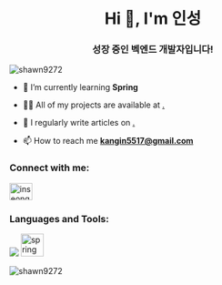 <h1 align="center">Hi 👋, I'm 인성</h1>
<h3 align="center">성장 중인 벡엔드 개발자입니다!</h3>

<p align="left"> <img src="https://komarev.com/ghpvc/?username=shawn9272&label=Profile%20views&color=0e75b6&style=flat" alt="shawn9272" /> </p>


- 🌱 I’m currently learning **Spring**

- 👨‍💻 All of my projects are available at [.](.)

- 📝 I regularly write articles on [.](.)

- 📫 How to reach me **kangin5517@gmail.com**

<h3 align="left">Connect with me:</h3>
<p align="left">
<a href="https://instagram.com/inseong_.02" target="blank"><img align="center" src="https://raw.githubusercontent.com/rahuldkjain/github-profile-readme-generator/master/src/images/icons/Social/instagram.svg" alt="inseong_.02" height="30" width="40" /></a>
</p>

<h3 align="left">Languages and Tools:</h3>
<img src="https://img.shields.io/badge/이름-색상코드?style=flat-square&logo=#6DB33F&logoColor=white"/>
</a> <a href="https://spring.io/" target="_blank" rel="noreferrer"> <img src="https://www.vectorlogo.zone/logos/springio/springio-icon.svg" alt="spring" width="40" height="40"/> </a> </p>

<p><img align="center" src="https://github-readme-streak-stats.herokuapp.com/?user=shawn9272&" alt="shawn9272" /></p>


